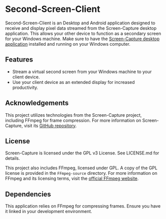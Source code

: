 # Second-Screen-Client

Second-Screen-Client is an Desktop and Android application designed to receive and display pixel data streamed from the Screen-Capture desktop application. This allows your other device to function as a secondary screen for your Windows machine. Make sure to have the [Screen-Capture desktop application](https://github.com/0CottonBuds/Screen-Capture) installed and running on your Windows computer.

## Features

- Stream a virtual second screen from your Windows machine to your client device.
- Use your client device as an extended display for increased productivity.

## Acknowledgements

This project utilizes technologies from the Screen-Capture project, including FFmpeg for frame compression. For more information on Screen-Capture, visit its [GitHub repository](https://github.com/0CottonBuds/Screen-Capture).

## License

Screen-Capture is licensed under the GPL v3 License. See LICENSE.md for details.

This project also includes FFmpeg, licensed under GPL. A copy of the GPL license is provided in the `FFmpeg-source` directory. For more information on FFmpeg and its licensing terms, visit the [official FFmpeg website](https://ffmpeg.org/legal.html).

## Dependencies

This application relies on FFmpeg for compressing frames. Ensure you have it linked in your development environment.
